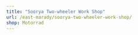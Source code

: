 ```yaml
---
title: "Soorya Two-wheeler Work Shop"
url: /east-marady/soorya-two-wheeler-work-shop/
shop: Motorrad
---
```

